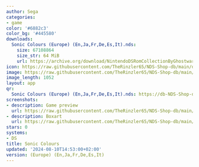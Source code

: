 ```yaml
---
author: Sega
categories:
- game
color: '#6882c3'
color_bg: '#445580'
downloads:
  Sonic Colours (Europe) (En,Ja,Fr,De,Es,It).nds:
    size: 67108864
    size_str: 64 MiB
    url: https://archive.org/download/NintendoDSRomCollectionByGhostware/Sonic%20Colours%20%28Europe%29%20%28En%2CJa%2CFr%2CDe%2CEs%2CIt%29.nds
icon: https://raw.githubusercontent.com/TheRinzler65/NDS-Shop-db/main/docs/assets/images/icons/soniccolours.png
image: https://raw.githubusercontent.com/TheRinzler65/NDS-Shop-db/main/docs/assets/images/icons/soniccolours.png
image_length: 1052
layout: app
qr:
  Sonic Colours (Europe) (En,Ja,Fr,De,Es,It).nds: https://db-NDS-Shop-db.netlify.app/assets/images/qr/sonic-colours-europe-enjafrdeesit-nds.png
screenshots:
- description: Game preview
  url: https://raw.githubusercontent.com/TheRinzler65/NDS-Shop-db/main/docs/assets/images/screenshots/soniccolours/soniccolours.png
- description: Boxart
  url: https://raw.githubusercontent.com/TheRinzler65/NDS-Shop-db/main/docs/assets/images/boxart/Sonic%20Colours%20(Europe)%20(En%2CJa%2CFr%2CDe%2CEs%2CIt).nds.png
stars: 0
systems:
- DS
title: Sonic Colours
updated: '2024-08-10T14:53:00+02:00'
version: (Europe) (En,Ja,Fr,De,Es,It)
---
```

